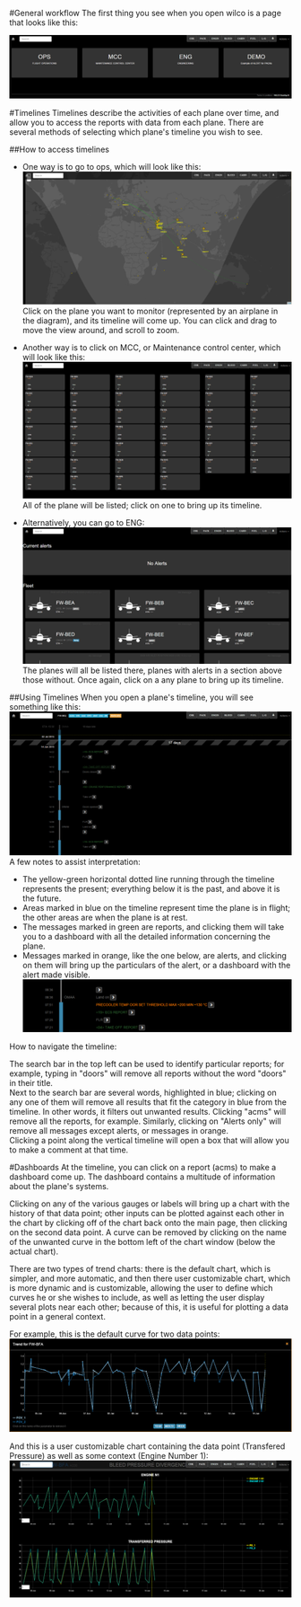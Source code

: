 #General workflow
The first thing you see when you open wilco is a page that looks like this:

![img alt](https://github.com/flightwatching/wilco-api/blob/master/docs/UsersManual/img/Homepage.PNG)

#Timelines
Timelines describe the activities of each plane over time, and allow you to access the reports with data from each plane.  There are several methods of selecting which plane's timeline you wish to see.  

##How to access timelines

* One way is to go to ops, which will look like this: 
![img alt](https://github.com/flightwatching/wilco-api/blob/master/docs/UsersManual/img/ops.PNG)
   Click on the plane you want to monitor (represented by an airplane in the diagram), and its timeline will come up.  You can click and drag to move the view around, and scroll to zoom.

* Another way is to click on MCC, or Maintenance control center, which will look like this:
![img alt](https://github.com/flightwatching/wilco-api/blob/master/docs/UsersManual/img/MCC.PNG)
   All of the plane will be listed; click on one to bring up its timeline.  

* Alternatively, you can go to ENG:
![img alt](https://github.com/flightwatching/wilco-api/blob/master/docs/UsersManual/img/ENG.PNG)
   The planes will all be listed there, planes with alerts in a section above those without.  Once again, click on a any plane to bring up its timeline.

##Using Timelines
When you open a plane's timeline, you will see something like this:
![img alt](https://github.com/flightwatching/wilco-api/blob/master/docs/UsersManual/img/Timeline_01.PNG)
A few notes to assist interpretation:
* The yellow-green horizontal dotted line running through the timeline represents the present; everything below it is the past, and above it is the future.  
* Areas marked in blue on the timeline represent time the plane is in flight; the other areas are when the plane is at rest.  
* The messages marked in green are reports, and clicking them will take you to a dashboard with all the detailed information concerning the plane.
* Messages marked in orange, like the one below, are alerts, and clicking on them will bring up the particulars of the alert, or a dashboard with the alert made visible.
![img alt](https://github.com/flightwatching/wilco-api/blob/master/docs/UsersManual/img/Timeline_02.PNG)

How to navigate the timeline:

The search bar in the top left can be used to identify particular reports; for example, typing in "doors" will remove all reports without the word "doors" in their title.  
Next to the search bar are several words, highlighted in blue; clicking on any one of them will remove all results that fit the category in blue from the timeline.  In other words, it filters out unwanted results.  Clicking "acms" will remove all the reports, for example.  Similarly, clicking on "Alerts only" will remove all messages except alerts, or messages in orange.  
Clicking a point along the vertical timeline will open a box that will allow you to make a comment at that time.  

#Dashboards
At the timeline, you can click on a report (acms) to make a dashboard come up.  The dashboard contains a multitude of information about the plane's systems.  

Clicking on any of the various gauges or labels will bring up a chart with the history of that data point; other inputs can be plotted against each other in the chart by clicking off of the chart back onto the main page, then clicking on the second data point.  A curve can be removed by clicking on the name of the unwanted curve in the bottom left of the chart window (below the actual chart).  

There are two types of trend charts: there is the default chart, which is simpler, and more automatic, and then there user customizable chart, which is more dynamic and is customizable, allowing the user to define which curves he or she wishes to include, as well as letting the user display several plots near each other; because of this, it is useful for plotting a data point in a general context.  

For example, this is the default curve for two data points:
![img alt](https://github.com/flightwatching/wilco-api/blob/master/docs/UsersManual/img/DefaultTrend.PNG)

And this is a user customizable chart containing the data point (Transfered Pressure) as well as some context (Engine Number 1):
![img alt](https://github.com/flightwatching/wilco-api/blob/master/docs/UsersManual/img/NewTrend.PNG)










